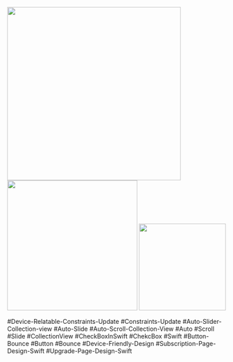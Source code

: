 <img src="https://user-images.githubusercontent.com/82731243/198116096-59e0afb2-6030-48e7-9b08-a829bd808eb6.png" data-canonical-src="https://gyazo.com/eb5c5741b6a9a16c692170a41a49c858.png" width="400" />  <img src="https://user-images.githubusercontent.com/82731243/198117686-3799e685-09d5-4b33-8936-94adced86669.png" data-canonical-src="https://gyazo.com/eb5c5741b6a9a16c692170a41a49c858.png" width="300" />  <img src="https://user-images.githubusercontent.com/82731243/198117663-8e2f548b-37f6-4ee1-8dd0-5b7510f7dfec.png" data-canonical-src="https://gyazo.com/eb5c5741b6a9a16c692170a41a49c858.png" width="200" /> 

#Device-Relatable-Constraints-Update
#Constraints-Update
#Auto-Slider-Collection-view
#Auto-Slide
#Auto-Scroll-Collection-View
#Auto 
#Scroll
#Slide
#CollectionView
#CheckBoxInSwift
#ChekcBox
#Swift
#Button-Bounce
#Button
#Bounce
#Device-Friendly-Design
#Subscription-Page-Design-Swift
#Upgrade-Page-Design-Swift

